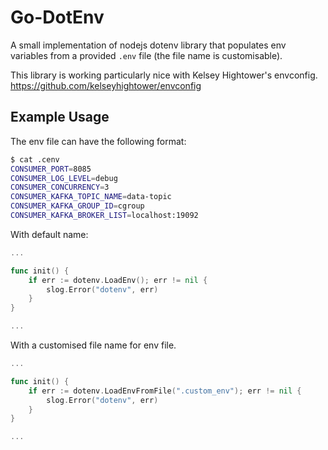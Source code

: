 # Go-DotEnv

A small implementation of nodejs dotenv library that populates env variables from a provided `.env` file (the file name is customisable).

This library is working particularly nice with Kelsey Hightower's envconfig.
https://github.com/kelseyhightower/envconfig

## Example Usage
The env file can have the following format:

```bash
$ cat .cenv
CONSUMER_PORT=8085
CONSUMER_LOG_LEVEL=debug
CONSUMER_CONCURRENCY=3
CONSUMER_KAFKA_TOPIC_NAME=data-topic
CONSUMER_KAFKA_GROUP_ID=cgroup
CONSUMER_KAFKA_BROKER_LIST=localhost:19092
```


With default name:
```Go
...

func init() {
    if err := dotenv.LoadEnv(); err != nil {
        slog.Error("dotenv", err)
    }
}

...
```

With a customised file name for env file.
```Go
...

func init() {
    if err := dotenv.LoadEnvFromFile(".custom_env"); err != nil {
        slog.Error("dotenv", err)
    }
}

...
```

